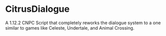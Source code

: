 # CitrusDialogue
A 1.12.2 CNPC Script that completely reworks the dialogue system to a one similar to games like Celeste, Undertale, and Animal Crossing.
